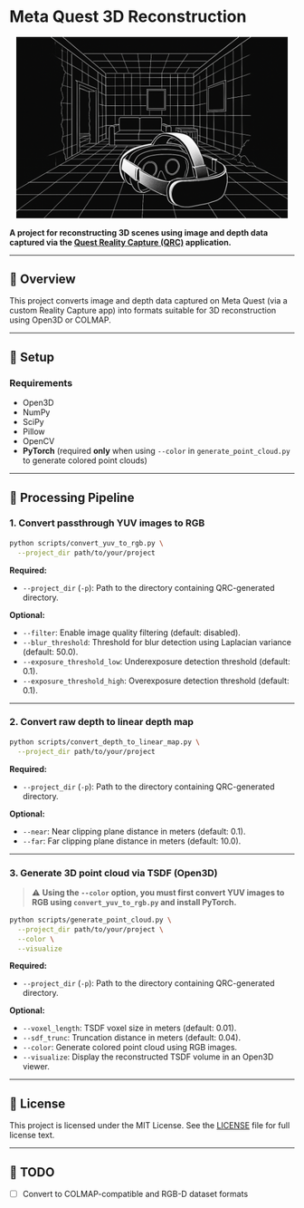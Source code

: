# Meta Quest 3D Reconstruction

<p align="center">
  <img src="docs/overview.png" alt="QuestRealityCapture" width="480"/>
</p>

**A project for reconstructing 3D scenes using image and depth data captured via the [Quest Reality Capture (QRC)](https://github.com/t-34400/QuestRealityCapture/) application.**

---

## 🧭 Overview

This project converts image and depth data captured on Meta Quest (via a custom Reality Capture app) into formats suitable for 3D reconstruction using Open3D or COLMAP.

---

## 🚀 Setup

### Requirements

* Open3D
* NumPy
* SciPy
* Pillow
* OpenCV
* **PyTorch** (required **only** when using `--color` in `generate_point_cloud.py` to generate colored point clouds)

---

## 🔧 Processing Pipeline

### 1. Convert passthrough YUV images to RGB

```bash
python scripts/convert_yuv_to_rgb.py \
  --project_dir path/to/your/project
```

**Required:**

* `--project_dir` (`-p`): Path to the directory containing QRC-generated directory.

**Optional:**

* `--filter`: Enable image quality filtering (default: disabled).
* `--blur_threshold`: Threshold for blur detection using Laplacian variance (default: 50.0).
* `--exposure_threshold_low`: Underexposure detection threshold (default: 0.1).
* `--exposure_threshold_high`: Overexposure detection threshold (default: 0.1).

---

### 2. Convert raw depth to linear depth map

```bash
python scripts/convert_depth_to_linear_map.py \
  --project_dir path/to/your/project
```

**Required:**

* `--project_dir` (`-p`): Path to the directory containing QRC-generated directory.

**Optional:**

* `--near`: Near clipping plane distance in meters (default: 0.1).
* `--far`: Far clipping plane distance in meters (default: 10.0).

---

### 3. Generate 3D point cloud via TSDF (Open3D)

> ⚠️ **Using the `--color` option, you must first convert YUV images to RGB using `convert_yuv_to_rgb.py` and install PyTorch.**

```bash
python scripts/generate_point_cloud.py \
  --project_dir path/to/your/project \
  --color \
  --visualize
```

**Required:**

* `--project_dir` (`-p`): Path to the directory containing QRC-generated directory.

**Optional:**

* `--voxel_length`: TSDF voxel size in meters (default: 0.01).
* `--sdf_trunc`: Truncation distance in meters (default: 0.04).
* `--color`: Generate colored point cloud using RGB images.
* `--visualize`: Display the reconstructed TSDF volume in an Open3D viewer.

---

## 📝 License

This project is licensed under the MIT License.
See the [LICENSE](LICENSE) file for full license text.

---

## 📌 TODO

* [ ] Convert to COLMAP-compatible and RGB-D dataset formats
